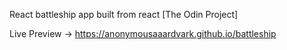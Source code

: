 React battleship app built from react [The Odin Project]

Live Preview -> https://anonymousaaardvark.github.io/battleship